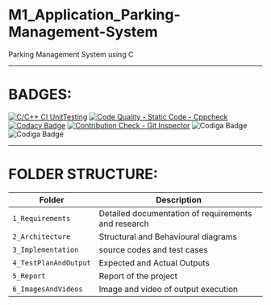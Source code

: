 # M1_Application_Parking-Management-System

Parking Management System using C

---------------------------------------------------------------------------------------------------------------------------------------------------------------------
# BADGES:


[![C/C++ CI UnitTesting](https://github.com/Janevj-05/M1_Application_Parking-Management-System/actions/workflows/unit_testing.yml/badge.svg)](https://github.com/Janevj-05/M1_Application_Parking-Management-System/actions/workflows/unit_testing.yml)
[![Code Quality - Static Code - Cppcheck](https://github.com/Janevj-05/M1_Application_Parking-Management-System/actions/workflows/cppcheck.yml/badge.svg)](https://github.com/Janevj-05/M1_Application_Parking-Management-System/actions/workflows/cppcheck.yml) 
[![Codacy Badge](https://app.codacy.com/project/badge/Grade/4a0a7dba5d37442887c0f819fb71ced6)](https://www.codacy.com/gh/Janevj-05/M1_Application_Parking-Management-System/dashboard?utm_source=github.com&amp;utm_medium=referral&amp;utm_content=Janevj-05/M1_Application_Parking-Management-System&amp;utm_campaign=Badge_Grade) 
[![Contribution Check - Git Inspector](https://github.com/Janevj-05/M1_Application_Parking-Management-System/actions/workflows/gitinspector.yml/badge.svg)](https://github.com/Janevj-05/M1_Application_Parking-Management-System/actions/workflows/gitinspector.yml)
![Codiga Badge](https://api.codiga.io/project/29940/score/svg) 
![Codiga Badge](https://api.codiga.io/project/29940/status/svg)

----------------------------------------------------------------------------------------------------------------------------------------------------------------------

# FOLDER STRUCTURE:
| Folder | Description |
|--------|-------------|
| `1_Requirements`| Detailed documentation of requirements and research |
| `2_Architecture`| Structural and Behavioural diagrams|
| `3_Implementation`| source codes and test cases |
| `4_TestPlanAndOutput`| Expected and Actual Outputs  |
| `5_Report`| Report of the project |
| `6_ImagesAndVideos`| Image and video of output execution |
